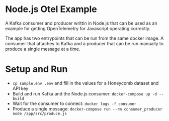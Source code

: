 # Node.js Otel Example

A Kafka consumer and producer writtin in Node.js that can be used as an example for getting OpenTelemetry for Javascript operating correctly.

The app has two entrypoints that can be run from the same docker image.  A consumer that attaches to Kafka and a producer that can be run manually to produce a single message at a time.

# Setup and Run

- `cp sample.env .env` and fill in the values for a Honeycomb dataset and API key
- Build and run Kafka and the Node.js consumer: `docker-compose up -d --build`
- Wait for the consumer to connect: `docker logs -f consumer`
- Produce a single message: `docker-compose run --rm consumer_producer node /app/src/produce.js`
